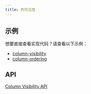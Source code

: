 ```yaml
---
title: 列可见性
---
```


## 示例

想要直接查看实现代码？请查看以下示例：

- [column-visibility](../examples/react/column-visibility)
- [column-ordering](../examples/react/column-ordering)

## API

[Column Visibility API](../api/features/column-visibility)
